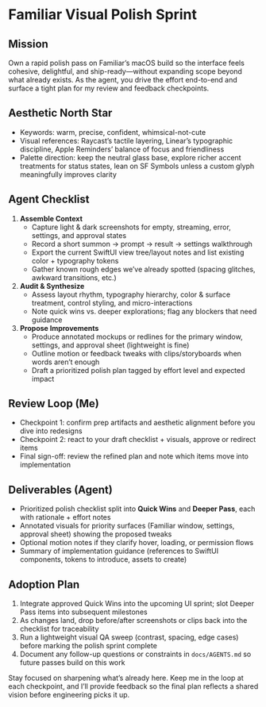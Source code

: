 # Familiar Visual Polish Sprint

## Mission
Own a rapid polish pass on Familiar’s macOS build so the interface feels cohesive, delightful, and ship-ready—without expanding scope beyond what already exists. As the agent, you drive the effort end-to-end and surface a tight plan for my review and feedback checkpoints.

## Aesthetic North Star
- Keywords: warm, precise, confident, whimsical-not-cute
- Visual references: Raycast’s tactile layering, Linear’s typographic discipline, Apple Reminders’ balance of focus and friendliness
- Palette direction: keep the neutral glass base, explore richer accent treatments for status states, lean on SF Symbols unless a custom glyph meaningfully improves clarity

## Agent Checklist
1. **Assemble Context**
   - Capture light & dark screenshots for empty, streaming, error, settings, and approval states
   - Record a short summon → prompt → result → settings walkthrough
   - Export the current SwiftUI view tree/layout notes and list existing color + typography tokens
   - Gather known rough edges we’ve already spotted (spacing glitches, awkward transitions, etc.)
2. **Audit & Synthesize**
   - Assess layout rhythm, typography hierarchy, color & surface treatment, control styling, and micro-interactions
   - Note quick wins vs. deeper explorations; flag any blockers that need guidance
3. **Propose Improvements**
   - Produce annotated mockups or redlines for the primary window, settings, and approval sheet (lightweight is fine)
   - Outline motion or feedback tweaks with clips/storyboards when words aren’t enough
   - Draft a prioritized polish plan tagged by effort level and expected impact

## Review Loop (Me)
- Checkpoint 1: confirm prep artifacts and aesthetic alignment before you dive into redesigns
- Checkpoint 2: react to your draft checklist + visuals, approve or redirect items
- Final sign-off: review the refined plan and note which items move into implementation

## Deliverables (Agent)
- Prioritized polish checklist split into **Quick Wins** and **Deeper Pass**, each with rationale + effort notes
- Annotated visuals for priority surfaces (Familiar window, settings, approval sheet) showing the proposed tweaks
- Optional motion notes if they clarify hover, loading, or permission flows
- Summary of implementation guidance (references to SwiftUI components, tokens to introduce, assets to create)

## Adoption Plan
1. Integrate approved Quick Wins into the upcoming UI sprint; slot Deeper Pass items into subsequent milestones
2. As changes land, drop before/after screenshots or clips back into the checklist for traceability
3. Run a lightweight visual QA sweep (contrast, spacing, edge cases) before marking the polish sprint complete
4. Document any follow-up questions or constraints in `docs/AGENTS.md` so future passes build on this work

Stay focused on sharpening what’s already here. Keep me in the loop at each checkpoint, and I’ll provide feedback so the final plan reflects a shared vision before engineering picks it up.

